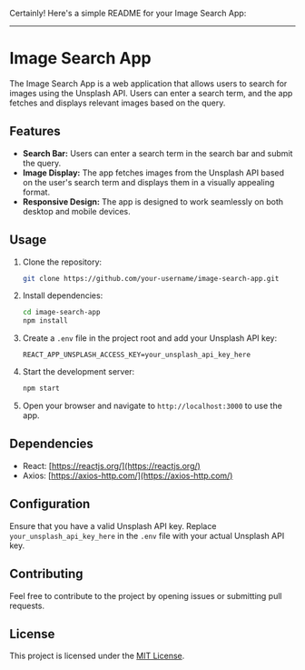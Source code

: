 Certainly! Here's a simple README for your Image Search App:

---

# Image Search App

The Image Search App is a web application that allows users to search for images using the Unsplash API. Users can enter a search term, and the app fetches and displays relevant images based on the query.

## Features

- **Search Bar:** Users can enter a search term in the search bar and submit the query.
- **Image Display:** The app fetches images from the Unsplash API based on the user's search term and displays them in a visually appealing format.
- **Responsive Design:** The app is designed to work seamlessly on both desktop and mobile devices.

## Usage

1. Clone the repository:

   ```bash
   git clone https://github.com/your-username/image-search-app.git
   ```

2. Install dependencies:

   ```bash
   cd image-search-app
   npm install
   ```

3. Create a `.env` file in the project root and add your Unsplash API key:

   ```env
   REACT_APP_UNSPLASH_ACCESS_KEY=your_unsplash_api_key_here
   ```

4. Start the development server:

   ```bash
   npm start
   ```

5. Open your browser and navigate to `http://localhost:3000` to use the app.

## Dependencies

- React: [https://reactjs.org/](https://reactjs.org/)
- Axios: [https://axios-http.com/](https://axios-http.com/)

## Configuration

Ensure that you have a valid Unsplash API key. Replace `your_unsplash_api_key_here` in the `.env` file with your actual Unsplash API key.

## Contributing

Feel free to contribute to the project by opening issues or submitting pull requests.

## License

This project is licensed under the [MIT License](LICENSE).

